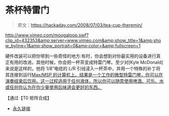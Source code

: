 # 茶杯特雷门

> 原文：<https://hackaday.com/2008/07/03/tea-cup-theremin/>

  <http://www.vimeo.com/moogaloop.swf?clip_id=432353&amp;server=www.vimeo.com&amp;show_title=1&amp;show_byline=1&amp;show_portrait=0&amp;color=&amp;fullscreen=1>

 
硬件改装可以把你带到一些奇怪的地方:有时，你会想到对你最实用的设备进行真正有用的改进。其他时候，你会把一杯茶变成特雷门琴。至少对[Kyle McDonald]来说是这样的，他将 1/8”电缆的 L/R 引线浸入一杯茶中，并用一个特殊的补丁将其连接到运行[Max/MSP 的计算机上。结果是一个工作的微型特雷门琴，你可以在演奏结束后饮用。这一过程适用于任何液体，所以你可以随意使用啤酒、可乐、水或任何你认为在你少量使用后味道会更好的东西。](http://www.flickr.com/photos/kylemcdonald/2126494098/)

【通过【T0 矩阵合成】

*   [永久链接](http://www.vimeo.com/432353?pg=embed&sec=432353)
